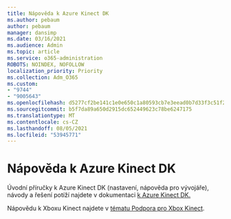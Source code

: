 ```yaml
---
title: Nápověda k Azure Kinect DK
ms.author: pebaum
author: pebaum
manager: dansimp
ms.date: 03/16/2021
ms.audience: Admin
ms.topic: article
ms.service: o365-administration
ROBOTS: NOINDEX, NOFOLLOW
localization_priority: Priority
ms.collection: Adm_O365
ms.custom:
- "9744"
- "9005643"
ms.openlocfilehash: d5277cf2be141c1e0e650c1a80593cb7e3eead0b7d33f3c51f2325abfcf618b4
ms.sourcegitcommit: b5f7da89a650d2915dc652449623c78be6247175
ms.translationtype: MT
ms.contentlocale: cs-CZ
ms.lasthandoff: 08/05/2021
ms.locfileid: "53945771"
---
```

# <a name="help-with-azure-kinect-dk"></a>Nápověda k Azure Kinect DK

Úvodní příručky k Azure Kinect DK (nastavení, nápověda pro vývojáře), návody a řešení potíží najdete v dokumentaci [k Azure Kinect DK.](https://docs.microsoft.com/azure/kinect-dk/)


Nápovědu k Xboxu Kinect najdete v [tématu Podpora pro Xbox Kinect](https://www.xbox.com/Search?q=kinect&rtc=1#nav-support).